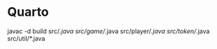 # Quarto
 
javac -d build src/*.java src/game/*.java src/player/*.java src/token/*.java src/util/*.java